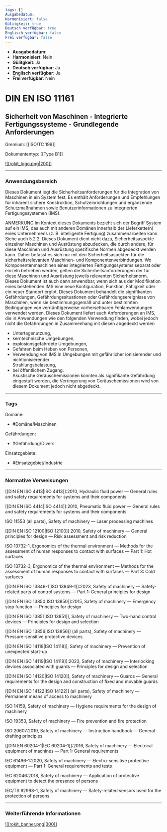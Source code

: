```yaml
---
tags: []
Ausgabedatum: 
Harmonisiert: false
Gülitgkeit: true
Deutsch verfügbar: true
Englisch verfügbar: false
Frei verfügbar: false
---
```


- **Ausgabedatum**: 
- **Harmonisiert**: Nein
- **Gülitgkeit**: Ja
- **Deutsch verfügbar**: Ja
- **Englisch verfügbar**: Ja
- **Frei verfügbar**: Nein

# DIN EN ISO 11161
## Sicherheit von Maschinen - Integrierte Fertigungssysteme - Grundlegende Anforderungen

Gremium: [[ISO/TC 199]]

Dokumententyp: [[Type B1]]

[![[rokit_logo.png|200]]](https://public-robots.de/)

***
### Anwendungsbereich

Dieses Dokument legt die Sicherheitsanforderungen für die Integration von Maschinen in ein System fest. Es enthält Anforderungen und Empfehlungen für inhärent sichere Konstruktion, Schutzeinrichtungen und ergänzende Schutzmaßnahmen sowie Benutzerinformationen zu integrierten Fertigungssystemen (IMS).  

ANMERKUNG Im Kontext dieses Dokuments bezieht sich der Begriff System auf ein IMS, das auch mit anderen Domänen innerhalb der Lieferkette(n) eines Unternehmens (z. B. intelligente Fertigung) zusammenarbeiten kann. Siehe auch 5.2.2. Dieses Dokument dient nicht dazu, Sicherheitsaspekte einzelner Maschinen und Ausrüstung abzudecken, die durch andere, für diese Maschinen und Ausrüstung spezifische Normen abgedeckt werden kann. Daher befasst es sich nur mit den Sicherheitsaspekten für die sicherheitsrelevanten Maschinen- und Komponentenverbindungen. Wo Komponentenmaschinen eines integrierten Fertigungssystems separat oder einzeln betrieben werden, gelten die Sicherheitsanforderungen der für diese Maschinen und Ausrüstung jeweils relevanten Sicherheitsnorm. Dieses Dokument ist auch dann anwendbar, wenn sich aus der Modifikation eines bestehenden IMS eine neue Konfiguration, Funktion, Fähigkeit oder ein neuer Standort ergibt. Dieses Dokument behandelt die signifikanten Gefährdungen, Gefährdungssituationen oder Gefährdungsereignisse von Maschinen, wenn sie bestimmungsgemäß und unter bestimmten Bedingungen von vernünftigerweise vorhersehbaren Fehlanwendungen verwendet werden. Dieses Dokument liefert auch Anforderungen an IMS, die in Anwendungen wie den folgenden Verwendung finden, wobei jedoch nicht die Gefährdungen in Zusammenhang mit diesen abgedeckt werden  
- Untertagenutzung,  
- kerntechnische Umgebungen,  
- explosionsgefährdete Umgebungen,  
- Gefahren beim Heben von Personen,  
- Verwendung von IMS in Umgebungen mit gefährlicher ionisierender und nichtionisierender  
Strahlungsbelastung,  
- bei öffentlichem Zugang.  
Akustische Geräuschemissionen könnten als signifikante Gefährdung eingestuft werden, die Verringerung von Geräuschemissionen wird von diesem Dokument jedoch nicht abgedeckt.

***
### Tags

Domäne:
- #Domäne/Maschinen 

Gefährdungen:
- #Gefährdung/Divers 

Einsatzgebiete:
- #Einsatzgebiet/Industrie 

***
### Normative Verweisungen

[[DIN EN ISO 4413|ISO 4413]]:2010, Hydraulic fluid power — General rules and safety requirements for systems and their components  

[[DIN EN ISO 4414|ISO 4414]]:2010, Pneumatic fluid power — General rules and safety requirements for systems and their components

ISO 11553 (all parts), Safety of machinery — Laser processing machines  

[[DIN EN ISO 12100|ISO 12100]]:2010, Safety of machinery — General principles for design — Risk assessment and risk reduction  

ISO 13732-1, Ergonomics of the thermal environment — Methods for the assessment of human responses to contact with surfaces — Part 1: Hot surfaces  

ISO 13732-3, Ergonomics of the thermal environment — Methods for the assessment of human responses to contact with surfaces — Part 3: Cold surfaces  

[[DIN EN ISO 13849-1|ISO 13849-1]]:2023, Safety of machinery — Safety-related parts of control systems — Part 1: General principles for design  

[[DIN EN ISO 13850|ISO 13850]]:2015, Safety of machinery — Emergency stop function — Principles for design  

[[DIN EN ISO 13851|ISO 13851]], Safety of machinery — Two-hand control devices — Principles for design and selection

[[DIN EN ISO 13856|ISO 13856]] (all parts), Safety of machinery — Pressure-sensitive protective devices 

[[DIN EN ISO 14118|ISO 14118]], Safety of machinery — Prevention of unexpected start-up  

[[DIN EN ISO 14119|ISO 14119]]:2023, Safety of machinery — Interlocking devices associated with guards — Principles for design and selection  

[[DIN EN ISO 14120|ISO 14120]], Safety of machinery — Guards — General requirements for the design and construction of fixed and movable guards  

[[DIN EN ISO 14122|ISO 14122]] (all parts), Safety of machinery — Permanent means of access to machinery  

ISO 14159, Safety of machinery — Hygiene requirements for the design of machinery 

ISO 19353, Safety of machinery — Fire prevention and fire protection

ISO 20607:2019, Safety of machinery — Instruction handbook — General drafting principles

[[DIN EN 60204-1|IEC 60204-1]]:2016, Safety of machinery — Electrical equipment of machines — Part 1: General requirements  

IEC 61496-1:2020, Safety of machinery — Electro-sensitive protective equipment — Part 1: General requirements and tests  

IEC 62046:2018, Safety of machinery — Application of protective equipment to detect the presence of persons  

IEC/TS 62998-1, Safety of machinery — Safety-related sensors used for the protection of persons

***
### Weiterführende Informationen



[![[rokit_banner.png|300]]](https://public-robots.de/)
